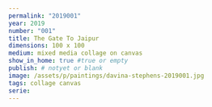 ```yaml
---
permalink: "2019001"
year: 2019
number: "001"
title: The Gate To Jaipur
dimensions: 100 x 100
medium: mixed media collage on canvas
show_in_home: true #true or empty
publish: # notyet or blank
image: /assets/p/paintings/davina-stephens-2019001.jpg
tags: collage canvas
serie:
---
```

